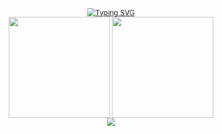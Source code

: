 
<div align=center>

<div align=center>
    <a href="https://castle-portfolio.vercel.app"><img src="https://readme-typing-svg.demolab.com?font=Fira+Code&pause=1000&width=435&lines=Hi+there+%F0%9F%99%8B%E2%80%8D%E2%99%82%EF%B8%8F;Welcome+to+bocastle+GitHub;God+bless+you" alt="Typing SVG" /></a>
</div>

<!--
Here are some ideas to get you started:

- 🔭 I’m currently working on ...
- 🌱 I’m currently learning ...
- 👯 I’m looking to collaborate on ...
- 🤔 I’m looking for help with ...
- 💬 Ask me about ...
- 📫 How to reach me: ...
- 😄 Pronouns: ...
- ⚡ Fun fact: ...
-->

  <div>
    <img height=200 align="center" src="https://github-readme-stats.vercel.app/api?username=bocastle&rank_icon=github&theme=material-palenight" />
    <img height=200 align="center" src="https://github-readme-stats.vercel.app/api/top-langs/?username=bocastle&layout=compact" />
  </div>

  <div align="center">  
  <img align="center" src="https://hits.seeyoufarm.com/api/count/incr/badge.svg?url=https%3A%2F%2Fgithub.com%2Fbocastle&count_bg=%2379C83D&title_bg=%23555555&icon=&icon_color=%23E7E7E7&title=hits&edge_flat=false" />
  </div>



</div>

